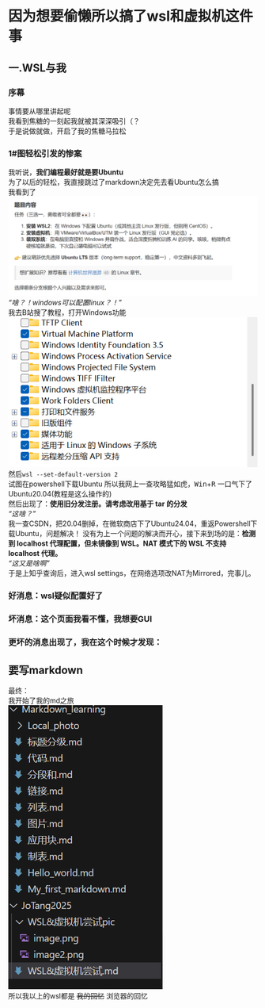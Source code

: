 # 因为想要偷懒所以搞了wsl和虚拟机这件事
## 一.WSL与我
### 序幕
事情要从哪里讲起呢  
我看到焦糖的一刻起我就被其深深吸引（？  
于是说做就做，开启了我的焦糖马拉松
### 1#图轻松引发的惨案
我听说，**我们编程最好就是要Ubuntu**  
为了以后的轻松，我直接跳过了markdown决定先去看Ubuntu怎么搞  
我看到了
![我看到了](WSL&虚拟机尝试pic\image.png)  
*“啥？！windows可以配置linux？！”*   
我去B站搜了教程，打开Windows功能  
![这个](WSL&虚拟机尝试pic\image2.png)
然后``` wsl --set-default-version 2 ```  
试图在powershell下载Ubuntu
所以我网上一查攻略猛如虎，<kbd>Win</kbd>+<kbd>R</kbd> 一口气下了Ubuntu20.04(教程是这么操作的)  
然后出现了：**使用旧分发注册。请考虑改用基于 tar 的分发**  
*“这啥？”*  
我一查CSDN，把20.04删掉，在微软商店下了Ubuntu24.04，重返Powershell下载Ubuntu，问题解决！ 
没有为上一个问题的解决而开心，接下来到场的是：**检测到 localhost 代理配置，但未镜像到 WSL。NAT 模式下的 WSL 不支持 localhost 代理。**  
*“这又是啥啊”*  
于是上知乎查询后，进入wsl settings，在网络选项改NAT为Mirrored，完事儿。
### 好消息：wsl疑似配置好了
### 坏消息：这个页面我看不懂，我想要GUI
### 更坏的消息出现了，我在这个时候才发现：
## **要写markdown**
最终：  
我开始了我的md之旅  
![我此刻才开始学md](WSL&虚拟机尝试pic\image3.png)  
所以我以上的wsl都是 ~~我的回忆~~ 浏览器的回忆